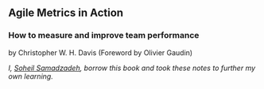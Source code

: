 ## Agile Metrics in Action

### How to measure and improve team performance

by Christopher W. H. Davis (Foreword by Olivier Gaudin)

*I, [Soheil Samadzadeh](https://www.linkedin.com/in/soheil-samadzadeh/), borrow this book and took these notes to further my own learning.*
